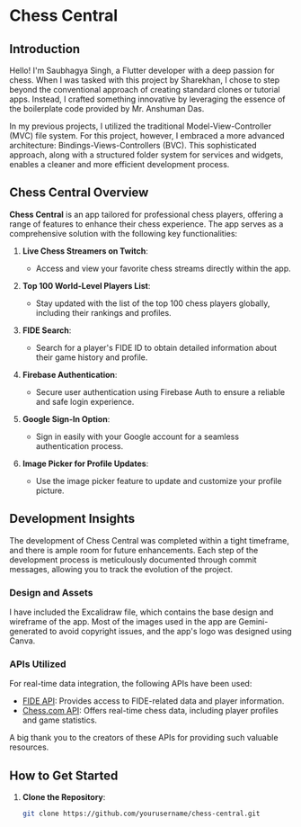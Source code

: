 # Chess Central

## Introduction

Hello! I'm Saubhagya Singh, a Flutter developer with a deep passion for chess. When I was tasked with this project by Sharekhan, I chose to step beyond the conventional approach of creating standard clones or tutorial apps. Instead, I crafted something innovative by leveraging the essence of the boilerplate code provided by Mr. Anshuman Das.

In my previous projects, I utilized the traditional Model-View-Controller (MVC) file system. For this project, however, I embraced a more advanced architecture: Bindings-Views-Controllers (BVC). This sophisticated approach, along with a structured folder system for services and widgets, enables a cleaner and more efficient development process.

## Chess Central Overview

**Chess Central** is an app tailored for professional chess players, offering a range of features to enhance their chess experience. The app serves as a comprehensive solution with the following key functionalities:

1. **Live Chess Streamers on Twitch**:
   - Access and view your favorite chess streams directly within the app.

2. **Top 100 World-Level Players List**:
   - Stay updated with the list of the top 100 chess players globally, including their rankings and profiles.

3. **FIDE Search**:
   - Search for a player's FIDE ID to obtain detailed information about their game history and profile.

4. **Firebase Authentication**:
   - Secure user authentication using Firebase Auth to ensure a reliable and safe login experience.

5. **Google Sign-In Option**:
   - Sign in easily with your Google account for a seamless authentication process.

6. **Image Picker for Profile Updates**:
   - Use the image picker feature to update and customize your profile picture.

## Development Insights

The development of Chess Central was completed within a tight timeframe, and there is ample room for future enhancements. Each step of the development process is meticulously documented through commit messages, allowing you to track the evolution of the project.

### Design and Assets

I have included the Excalidraw file, which contains the base design and wireframe of the app. Most of the images used in the app are Gemini-generated to avoid copyright issues, and the app's logo was designed using Canva.

### APIs Utilized

For real-time data integration, the following APIs have been used:
- [FIDE API](https://app.fide.com/api/docs): Provides access to FIDE-related data and player information.
- [Chess.com API](https://api.chess.com/pub/): Offers real-time chess data, including player profiles and game statistics.

A big thank you to the creators of these APIs for providing such valuable resources.

## How to Get Started

1. **Clone the Repository**:
   ```bash
   git clone https://github.com/yourusername/chess-central.git
